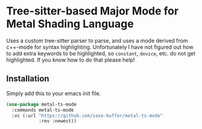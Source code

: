 # Tree-sitter-based Major Mode for Metal Shading Language
Uses a custom tree-sitter parser to parse, and uses a mode derived from c++-mode for 
syntax highlighting. Unfortunately I have not figured out how to add extra keywords to be
highlighted, so `constant`, `device`, etc. do not get highlighted. If you know how to do that
please help!

## Installation
Simply add this to your emacs init file. 
```lisp
(use-package metal-ts-mode
  :commands metal-ts-mode
  :vc (:url "https://github.com/save-buffer/metal-ts-mode"
            :rev :newest))

```
